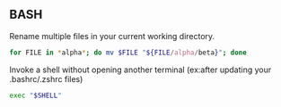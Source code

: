 ## BASH
Rename multiple files in your current working directory.
```bash
for FILE in *alpha*; do mv $FILE "${FILE/alpha/beta}"; done
```

Invoke a shell without opening another terminal (ex:after updating your .bashrc/.zshrc files)
```bash
exec "$SHELL"
```
